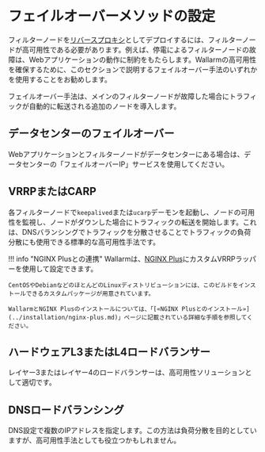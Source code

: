 # フェイルオーバーメソッドの設定

フィルターノードを[リバースプロキシ](../glossary-en.md#reverse-proxy)としてデプロイするには、フィルターノードが高可用性である必要があります。例えば、停電によるフィルターノードの故障は、Webアプリケーションの動作に制約をもたらします。Wallarmの高可用性を確保するために、このセクションで説明するフェイルオーバー手法のいずれかを使用することをお勧めします。

フェイルオーバー手法は、メインのフィルターノードが故障した場合にトラフィックが自動的に転送される追加のノードを導入します。

## データセンターのフェイルオーバー

Webアプリケーションとフィルターノードがデータセンターにある場合は、データセンターの「フェイルオーバーIP」サービスを使用してください。

## VRRPまたはCARP

各フィルターノードで`keepalived`または`ucarp`デーモンを起動し、ノードの可用性を監視し、ノードがダウンした場合にトラフィックの転送を開始します。これは、DNSバランシングでトラフィックを分散させることでトラフィックの負荷分散にも使用できる標準的な高可用性手法です。

!!! info "NGINX Plusとの連携"
    Wallarmは、[NGINX Plus](https://www.nginx.com/products/nginx/)にカスタムVRRPラッパーを使用して設定できます。

    CentOSやDebianなどのほとんどのLinuxディストリビューションには、このビルドをインストールできるカスタムパッケージが用意されています。

    WallarmとNGINX Plusのインストールについては、「[«NGINX Plusとのインストール»](../installation/nginx-plus.md)」ページに記載されている詳細な手順を参照してください。

## ハードウェアL3またはL4ロードバランサー

レイヤー3またはレイヤー4のロードバランサーは、高可用性ソリューションとして適切です。

## DNSロードバランシング

DNS設定で複数のIPアドレスを指定します。この方法は負荷分散を目的としていますが、高可用性手法としても役立つかもしれません。